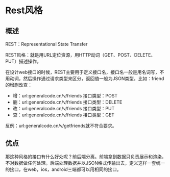 # Rest风格

## 概述

REST：Representational State Transfer

REST风格：就是用URL定位资源，用HTTP动词（GET、POST、DELETE、PUT）描述操作。

在设计web接口的时候，REST主要用于定义接口名，接口名一般是用名词写，不用动词，然后操作通过请求类型来区分，返回值一般为JSON类型。比如：friend的增删改查：

- 增：url:generalcode.cn/v/friends 接口类型：POST
- 删：url:generalcode.cn/v/friends 接口类型：DELETE
- 改：url:generalcode.cn/v/friends 接口类型：PUT
- 查：url:generalcode.cn/v/friends 接口类型：GET

反例：url:generalcode.cn/v/getfriends就不符合要求。

## 优点

那这种风格的接口有什么好处呢？前后端分离。前端拿到数据只负责展示和渲染，不对数据做任何处理。后端处理数据并以JSON格式传输出去，定义这样一套统一的接口，在web，ios，android三端都可以用相同的接口。



